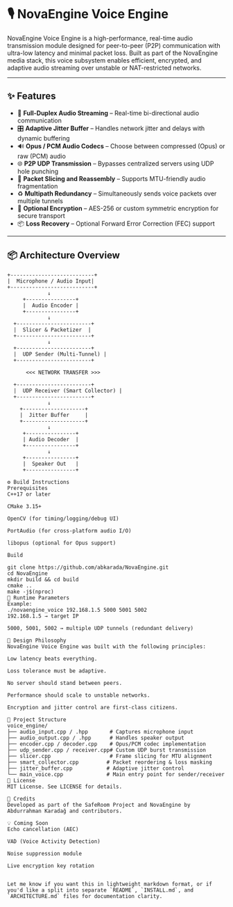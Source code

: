 # 🎙️ NovaEngine Voice Engine

NovaEngine Voice Engine is a high-performance, real-time audio transmission module designed for peer-to-peer (P2P) communication with ultra-low latency and minimal packet loss. Built as part of the NovaEngine media stack, this voice subsystem enables efficient, encrypted, and adaptive audio streaming over unstable or NAT-restricted networks.

---

## ✨ Features

- 🔄 **Full-Duplex Audio Streaming** – Real-time bi-directional audio communication
- 🎛️ **Adaptive Jitter Buffer** – Handles network jitter and delays with dynamic buffering
- 🔊 **Opus / PCM Audio Codecs** – Choose between compressed (Opus) or raw (PCM) audio
- 🌐 **P2P UDP Transmission** – Bypasses centralized servers using UDP hole punching
- 🧩 **Packet Slicing and Reassembly** – Supports MTU-friendly audio fragmentation
- ♻️ **Multipath Redundancy** – Simultaneously sends voice packets over multiple tunnels
- 🔐 **Optional Encryption** – AES-256 or custom symmetric encryption for secure transport
- 📦 **Loss Recovery** – Optional Forward Error Correction (FEC) support

---

## 📦 Architecture Overview

```text
+---------------------------+
|  Microphone / Audio Input|
+---------------------------+
             ↓
     +----------------+
     |  Audio Encoder |
     +----------------+
             ↓
  +------------------------+
  |  Slicer & Packetizer  |
  +------------------------+
             ↓
  +------------------------+
  |  UDP Sender (Multi-Tunnel) |
  +------------------------+

      <<< NETWORK TRANSFER >>>

  +------------------------+
  |  UDP Receiver (Smart Collector) |
  +------------------------+
             ↓
    +--------------------+
    |  Jitter Buffer     |
    +--------------------+
             ↓
     +----------------+
     | Audio Decoder  |
     +----------------+
             ↓
     +----------------+
     |  Speaker Out   |
     +----------------+

⚙️ Build Instructions
Prerequisites
C++17 or later

CMake 3.15+

OpenCV (for timing/logging/debug UI)

PortAudio (for cross-platform audio I/O)

libopus (optional for Opus support)

Build

git clone https://github.com/abkarada/NovaEngine.git
cd NovaEngine
mkdir build && cd build
cmake ..
make -j$(nproc)
🔧 Runtime Parameters
Example:
./novaengine_voice 192.168.1.5 5000 5001 5002
192.168.1.5 → target IP

5000, 5001, 5002 → multiple UDP tunnels (redundant delivery)

🧠 Design Philosophy
NovaEngine Voice Engine was built with the following principles:

Low latency beats everything.

Loss tolerance must be adaptive.

No server should stand between peers.

Performance should scale to unstable networks.

Encryption and jitter control are first-class citizens.

📁 Project Structure
voice_engine/
├── audio_input.cpp / .hpp       # Captures microphone input
├── audio_output.cpp / .hpp      # Handles speaker output
├── encoder.cpp / decoder.cpp    # Opus/PCM codec implementation
├── udp_sender.cpp / receiver.cpp# Custom UDP burst transmission
├── slicer.cpp                   # Frame slicing for MTU alignment
├── smart_collector.cpp         # Packet reordering & loss masking
├── jitter_buffer.cpp           # Adaptive jitter control
└── main_voice.cpp              # Main entry point for sender/receiver
📜 License
MIT License. See LICENSE for details.

🤝 Credits
Developed as part of the SafeRoom Project and NovaEngine by Abdurrahman Karadağ and contributors.

💡 Coming Soon
Echo cancellation (AEC)

VAD (Voice Activity Detection)

Noise suppression module

Live encryption key rotation


Let me know if you want this in lightweight markdown format, or if you'd like a split into separate `README`, `INSTALL.md`, and `ARCHITECTURE.md` files for documentation clarity.

